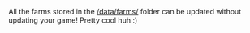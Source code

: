 All the farms stored in the [/data/farms/](https://c0lesgamingdev.github.io/farmtopia/data/farms/) folder can be updated without updating your game!
Pretty cool huh :)
